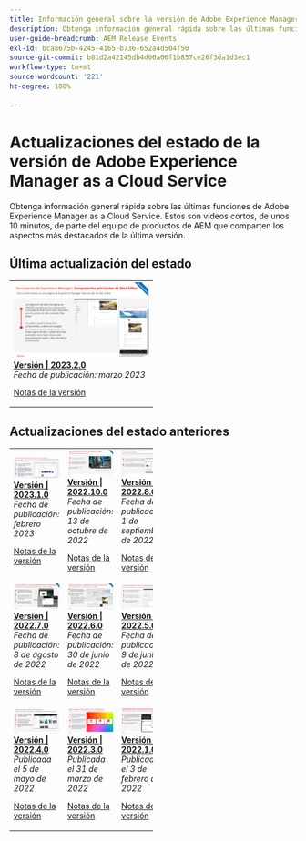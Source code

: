 ```yaml
---
title: Información general sobre la versión de Adobe Experience Manager as a Cloud Service
description: Obtenga información general rápida sobre las últimas funciones de Adobe Experience Manager as a Cloud Service
user-guide-breadcrumb: AEM Release Events
exl-id: bca8675b-4245-4165-b736-652a4d504f50
source-git-commit: b81d2a42145db4d00a06f1b857ce26f3da1d3ec1
workflow-type: tm+mt
source-wordcount: '221'
ht-degree: 100%

---
```



# Actualizaciones del estado de la versión de Adobe Experience Manager as a Cloud Service

Obtenga información general rápida sobre las últimas funciones de Adobe Experience Manager as a Cloud Service. Estos son vídeos cortos, de unos 10 minutos, de parte del equipo de productos de AEM que comparten los aspectos más destacados de la última versión.

## Última actualización del estado

<table style="max-width: 50%;">
  <tr>
    <td>
      <a href="./2023/2023-2-0.md">
        <img alt="Versión 2023.2.0" src="./2023/assets/2023-2-0-thumb.png" />
      </a>
      <div>
        <a href="./2023/2023-2-0.md">
          <strong>Versión | 2023.2.0</strong>
          <br/>
        </a>
          <em>Fecha de publicación: marzo 2023 </em>
      </div>
      <p>
        <a href="https://experienceleague.adobe.com/docs/experience-manager-cloud-service/content/release-notes/release-notes/release-notes-current.html?lang=es">Notas de la versión</a>
      <p>
    </td>
  </tr>  
</table>

## Actualizaciones del estado anteriores

<table style="max-width: 50%;">
  <tr>
    <td>
      <a href="./2023/2023-1-0.md">
        <img alt="Versión 2023.1.0" src="./2023/assets/2023-1-0-thumb.png" />
      </a>
      <div>
        <a href="./2023/2023-1-0.md">
          <strong>Versión | 2023.1.0</strong>
          <br/>
        </a>
          <em>Fecha de publicación: febrero 2023 </em>
      </div>
      <p>
        <a href="https://experienceleague.adobe.com/docs/experience-manager-cloud-service/content/release-notes/release-notes/release-notes-current.html?lang=es">Notas de la versión</a>
      <p>
    </td>
    <td>
      <a href="./2022/2022-10-0.md">
        <img alt="Versión 2022.10.0" src="./2022/assets/2022-10-0-thumb.png" />
      </a>
      <div>
        <a href="./2022/2022-10-0.md">
          <strong>Versión | 2022.10.0</strong>
          <br/>
        </a>
          <em>Fecha de publicación: 13 de octubre de 2022</em>
      </div>
      <p>
        <a href="https://experienceleague.adobe.com/docs/experience-manager-cloud-service/content/release-notes/release-notes/release-notes-current.html?lang=es">Notas de la versión</a>
      <p>
    </td>  
    <td>
      <a href="./2022/2022-8-0.md">
        <img alt="Versión 2022.8.0" src="./2022/assets/2022-8-0-thumb.png" />
      </a>
      <div>
        <a href="./2022/2022-8-0.md">
          <strong>Versión | 2022.8.0</strong>
          <br/>
        </a>
          <em>Fecha de publicación: 1 de septiembre de 2022 </em>
      </div>
      <p>
        <a href="https://experienceleague.adobe.com/docs/experience-manager-cloud-service/content/release-notes/release-notes/release-notes-current.html?lang=es">Notas de la versión</a>
      <p>
    </td>
  </tr>
  <tr> 
    <td>
      <a href="./2022/2022-7-0.md">
        <img alt="Versión 2022.7.0" src="./2022/assets/2022-7-0-thumb.png" />
      </a>
      <div>
        <a href="./2022/2022-7-0.md">
          <strong>Versión | 2022.7.0</strong>
          <br/>
        </a>
          <em>Fecha de publicación: 8 de agosto de 2022 </em>
      </div>
      <p>
        <a href="https://experienceleague.adobe.com/docs/experience-manager-cloud-service/content/release-notes/release-notes/release-notes-current.html?lang=es">Notas de la versión</a>
      <p>
    </td>
    <td>
      <a href="./2022/2022-6-0.md">
        <img alt="Versión 2022.6.0" src="./2022/assets/2022-6-0-thumb.png" />
      </a>
      <div>
        <a href="./2022/2022-6-0.md">
          <strong>Versión | 2022.6.0</strong>
        <br/>
      </a>
        <em>Fecha de publicación: 30 de junio de 2022 </em>
      </div>
      <p>
        <a href="https://experienceleague.adobe.com/docs/experience-manager-cloud-service/content/release-notes/release-notes/release-notes-current.html?lang=es">Notas de la versión</a>
      <p>
    </td>
    <td>
      <a href="./2022/2022-5-0.md">
        <img alt="Versión 2022.5.0" src="./2022/assets/2022-5-0-thumb.png" />
      </a>
      <div>
        <a href="./2022/2022-5-0.md">
          <strong>Versión | 2022.5.0</strong>
        <br/>
      </a>
        <em>Fecha de publicación: 9 de junio de 2022 </em>
      </div>
      <p>
        <a href="https://experienceleague.adobe.com/docs/experience-manager-cloud-service/content/release-notes/release-notes/release-notes-current.html?lang=es">Notas de la versión</a>
      <p>
    </td>
  </tr>
  <tr>     
    <td>
      <a href="./2022/2022-4-0.md">
        <img alt="Versión 2022.4.0" src="./2022/assets/2022-4-0.png" />
      </a>
      <div>
        <a href="./2022/2022-4-0.md">
        <strong>Versión | 2022.4.0</strong>
        <br/>
      </a>
        <em>Publicada el 5 de mayo de 2022</em>
      </div>
      <p>
        <a href="https://experienceleague.adobe.com/docs/experience-manager-cloud-service/content/release-notes/release-notes/release-notes-current.html?lang=es">Notas de la versión</a>
      <p>
    </td>
    <td>
      <a href="./2022/2022-3-0.md">
        <img alt="Versión 2022.3.0" src="./2022/assets/2022-3-0.png" />
      </a>
      <div>
        <a href="./2022/2022-3-0.md">
          <strong>Versión | 2022.3.0</strong>
        <br/>
      </a>
        <em>Publicada el 31 de marzo de 2022 </em>
      </div>
      <p>
        <a href="https://experienceleague.adobe.com/docs/experience-manager-cloud-service/content/release-notes/release-notes/release-notes-current.html?lang=es">Notas de la versión</a>
      <p>
    </td>
    <td>
      <a href="./2022/2022-1-0.md">
        <img alt="Versión 2022-1-0" src="./2022/assets/2022-1-0.png" />
      </a>
      <div>
        <a href="./2022/2022-1-0.md">
          <strong>Versión | 2022.1.0</strong>
        <br/>
      </a>
        <em>Publicada el 3 de febrero de 2022 </em>
      </div>
      <p>
        <a href="https://experienceleague.adobe.com/docs/experience-manager-cloud-service/content/release-notes/release-notes/2022/release-notes-2022-1-0.html?lang=es">Notas de la versión</a>
      <p>
    </td>
  </tr>
</table>